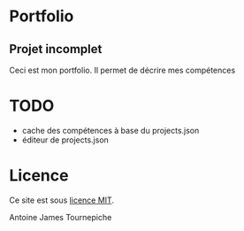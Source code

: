 # Portfolio

Projet incomplet
---

Ceci est mon portfolio. Il permet de décrire mes compétences

# TODO
- cache des compétences à base du projects.json
- éditeur de projects.json

# Licence

Ce site est sous [licence MIT](https://github.com/AntoineJT/portfolio/blob/master/LICENSE).

Antoine James Tournepiche
